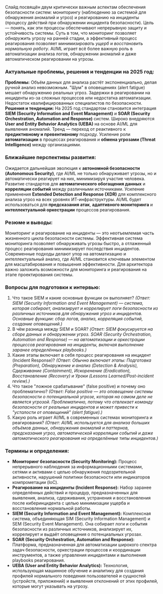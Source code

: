 Слайд посвящён двум критически важным аспектам обеспечения безопасности систем: мониторингу (наблюдению за системой для обнаружения аномалий и угроз) и реагированию на инциденты (процессу действий при обнаружении инцидента безопасности). Цель — понять, как эти процессы обеспечивают непрерывную защиту и устойчивость системы. Суть в том, что мониторинг позволяет *обнаружить* угрозу на ранней стадии, а эффективный процесс реагирования позволяет *минимизировать ущерб* и *восстановить нормальную работу*. AI/ML играет всё более важную роль в автоматизации анализа логов, обнаружении аномалий и даже автоматическом реагировании на угрозы.

### **Актуальные проблемы, решения и тенденции на 2025 год:**
**Проблемы:** Объём данных для анализа растёт экспоненциально, делая ручной анализ невозможным. "Шум" в оповещениях (alert fatigue) мешает обнаружению реальных угроз. Задержки в реагировании на инциденты из-за сложных процессов или недостатка автоматизации. Недостаток квалифицированных специалистов по безопасности.
**Решения и тенденции:** На 2025 год стандартом становится интеграция **SIEM (Security Information and Event Management)** и **SOAR (Security Orchestration, Automation and Response)** систем. Широко внедряются **User and Entity Behavior Analytics (UEBA)** на основе AI/ML для выявления аномалий. Тренд — переход от реактивного к **предиктивному и превентивному** подходу. Усиление роли **автоматизации** в процессах реагирования и **обмена угрозами (Threat Intelligence)** между организациями.

### **Ближайшие перспективы развития:**
Ожидается дальнейшая эволюция к **автономной безопасности (Autonomous Security)**, где AI/ML не только обнаруживает угрозы, но и автоматически реагирует на них, минимизируя участие человека. Развитие стандартов для **автоматического обогащения данных** и **корреляции событий** между различными источниками. Усиление применения **Extended Detection and Response (XDR)** для комплексного анализа угроз на всех уровнях ИТ-инфраструктуры. AI/ML будет использоваться для **предсказания атак**, **адаптивного мониторинга** и **интеллектуальной оркестрации** процессов реагирования.

### **Резюме и выводы:**
Мониторинг и реагирование на инциденты — это неотъемлемая часть жизненного цикла безопасности системы. Эффективная система мониторинга позволяет обнаруживать угрозы быстро, а отлаженный процесс реагирования минимизирует последствия инцидентов. Современные подходы делают упор на автоматизацию и интеллектуальный анализ, где AI/ML становится ключевым элементом для масштабирования и повышения эффективности. Для архитектора важно заложить возможности для мониторинга и реагирования на этапе проектирования системы.

### **Вопросы для подготовки к интервью:**
1.  Что такое SIEM и какие основные функции он выполняет? *(Ответ: SIEM (Security Information and Event Management) — система, которая собирает, анализирует и коррелирует логи безопасности из различных источников для обнаружения угроз и инцидентов. Основные функции: сбор логов, анализ, корреляция событий, создание оповещений.)*
2.  В чём разница между SIEM и SOAR? *(Ответ: SIEM фокусируется на сборе данных и обнаружении угроз. SOAR (Security Orchestration, Automation and Response) — на автоматизации и оркестрации процессов реагирования на инциденты, включая выполнение заранее определённых playbooks.)*
3.  Какие этапы включает в себя процесс реагирования на инцидент (Incident Response)? *(Ответ: Обычно включает этапы: Подготовка (Preparation), Обнаружение и анализ (Detection & Analysis), Сдерживание (Containment), Искоренение (Eradication), Восстановление (Recovery) и Уроки (Lessons Learned/Post-incident review).)*
4.  Что такое "ложное срабатывание" (false positive) и почему оно проблематично? *(Ответ: False positive — это оповещение системы безопасности о потенциальной угрозе, которая на самом деле не является угрозой. Проблематично, потому что отвлекает команду безопасности от реальных инцидентов и может привести к "усталости от оповещений" (alert fatigue).)*
5.  Какую роль играет AI/ML в современных системах мониторинга и реагирования? *(Ответ: AI/ML используется для анализа больших объёмов данных, обнаружения аномалий и паттернов, предсказания угроз, автоматической корреляции событий и даже автоматического реагирования на определённые типы инцидентов.)*

### **Термины и определения:**
*   **Мониторинг безопасности (Security Monitoring):** Процесс непрерывного наблюдения за информационными системами, сетями и активами с целью обнаружения подозрительной активности, нарушений политики безопасности или индикаторов компрометации (IoC).
*   **Реагирование на инциденты (Incident Response):** Набор заранее определённых действий и процедур, предназначенных для выявления, анализа, сдерживания, устранения и восстановления после киберинцидента с целью минимизации ущерба и восстановления нормальной работы.
*   **SIEM (Security Information and Event Management):** Комплексная система, объединяющая SIM (Security Information Management) и SEM (Security Event Management). Она собирает логи и события безопасности из различных источников, анализирует их, коррелирует и выдаёт оповещения о потенциальных угрозах.
*   **SOAR (Security Orchestration, Automation and Response):** Платформа, предназначенная для автоматизации широкого спектра задач безопасности, оркестрации процессов и координации инструментов, а также управления инцидентами и выполнения playbooks реагирования.
*   **UEBA (User and Entity Behavior Analytics):** Технология, использующая машинное обучение и аналитику для создания профилей нормального поведения пользователей и сущностей (устройств, приложений) и выявления отклонений от этих профилей, которые могут указывать на угрозу.